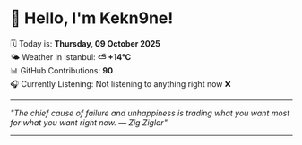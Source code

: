 # 👋 Hello, I'm Kekn9ne!

🗓️ Today is: **Thursday, 09 October 2025**  
🌤️ Weather in Istanbul: **⛅️  +14°C**  
📊 GitHub Contributions: **90**  
🎧 Currently Listening: Not listening to anything right now ❌

---

_"The chief cause of failure and unhappiness is trading what you want most for what you want right now. — *Zig Ziglar*"_

---
